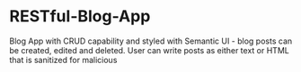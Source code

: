 # RESTful-Blog-App

Blog App with CRUD capability and styled with Semantic UI - blog posts can be created, edited and deleted. User can write posts as either text or HTML that is sanitized for malicious <script> tags before being posted using the 'expressSanitizer' package. 


Front-end: 

  - styling done with Semantic UI CSS classes 
  
  - structure & behavior built with EJS (embedded JavaScript & HTML)
  
  
Back-end:

  - Node.js & Express.js server following a RESTful routing structure
  
  - MongoDB/Mongoose for data persistance & modelling - CRUD capability for Blog Posts
  
  - each post persisted to local database using Mongoose, including updates and deletion 

